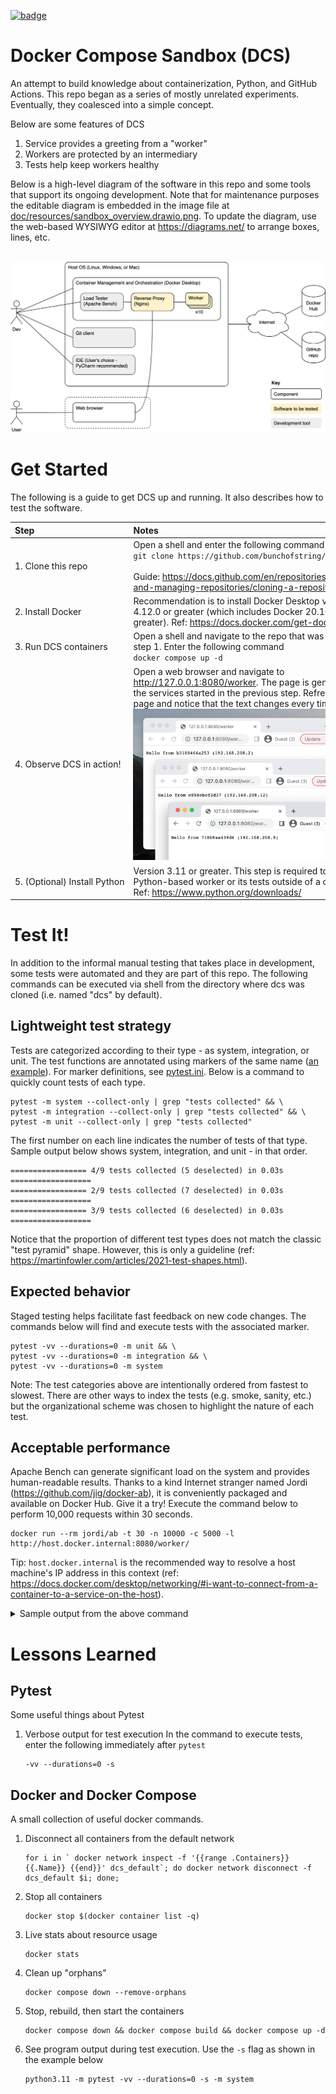 [![badge](https://github.com/bunchofstring/dcs/actions/workflows/python-app.yml/badge.svg)](https://github.com/bunchofstring/dcs/actions/workflows/python-app.yml)
# Docker Compose Sandbox (DCS)
An attempt to build knowledge about containerization, Python, and GitHub Actions. This repo began as a series of mostly unrelated experiments. Eventually, they coalesced into a simple concept.

Below are some features of DCS
1. Service provides a greeting from a "worker"
1. Workers are protected by an intermediary
1. Tests help keep workers healthy

Below is a high-level diagram of the software in this repo and some tools that support its ongoing development. Note that for maintenance purposes the editable diagram is embedded in the image file at [doc/resources/sandbox_overview.drawio.png](doc/resources/sandbox_overview.drawio.png). To update the diagram, use the web-based WYSIWYG editor at https://diagrams.net/ to arrange boxes, lines, etc.

<br>
<img src="doc/resources/sandbox_overview.drawio.png" width=900>

# Get Started
The following is a guide to get DCS up and running. It also describes how to test the software.

| Step                                          | Notes                                                                                                                                                                                                                                                   |
|:----------------------------------------------|:--------------------------------------------------------------------------------------------------------------------------------------------------------------------------------------------------------------------------------------------------------|
| 1.&nbsp;Clone&nbsp;this&nbsp;repo             | Open a shell and enter the following command<br>`git clone https://github.com/bunchofstring/dcs.git`<br><br>Guide:&nbsp;https://docs.github.com/en/repositories/creating-and-managing-repositories/cloning-a-repository                                 |
| 2.&nbsp;Install&nbsp;Docker                   | Recommendation is to install Docker Desktop version 4.12.0 or greater (which includes Docker 20.10.17 or greater). Ref: https://docs.docker.com/get-docker/                                                                                             |
| 3.&nbsp;Run&nbsp;DCS&nbsp;containers          | Open a shell and navigate to the repo that was cloned in step 1. Enter the following command<br>`docker compose up -d`                                                                                                                                  |
| 4.&nbsp;Observe&nbsp;DCS&nbsp;in&nbsp;action! | Open a web browser and navigate to http://127.0.0.1:8080/worker. The page is generated by the services started in the previous step. Refresh the page and notice that the text changes every time.<br>![](doc/resources/hello_from_three_places.png)    |
| 5.&nbsp;(Optional)&nbsp;Install&nbsp;Python   | Version 3.11 or greater. This step is required to run the Python-based worker or its tests outside of a container. Ref: https://www.python.org/downloads/                                                                                               |

# Test It!
In addition to the informal manual testing that takes place in development, some tests were automated and they are part of this repo. The following commands can be executed via shell from the directory where dcs was cloned (i.e. named "dcs" by default).

## Lightweight test strategy
Tests are categorized according to their type - as system, integration, or unit. The test functions are annotated using markers of the same name ([an example](https://github.com/bunchofstring/dcs/blob/c6a24bd06a41855a336edbd6e96b99c2296bf35c/worker/source/test_sandbox.py#L30)). For marker definitions, see [pytest.ini](pytest.ini). Below is a command to quickly count tests of each type.
```shell
pytest -m system --collect-only | grep "tests collected" && \
pytest -m integration --collect-only | grep "tests collected" && \
pytest -m unit --collect-only | grep "tests collected"
```
The first number on each line indicates the number of tests of that type. Sample output below shows system, integration, and unit - in that order.
```shell
================= 4/9 tests collected (5 deselected) in 0.03s ==================
================= 2/9 tests collected (7 deselected) in 0.03s ==================
================= 3/9 tests collected (6 deselected) in 0.03s ==================
```

Notice that the proportion of different test types does not match the classic "test pyramid" shape. However, this is only a guideline (ref: https://martinfowler.com/articles/2021-test-shapes.html).

## Expected behavior
Staged testing helps facilitate fast feedback on new code changes. The commands below will find and execute tests with the associated marker.
```shell
pytest -vv --durations=0 -m unit && \
pytest -vv --durations=0 -m integration && \
pytest -vv --durations=0 -m system
```
Note: The test categories above are intentionally ordered from fastest to slowest. There are other ways to index the tests (e.g. smoke, sanity, etc.) but the organizational scheme was chosen to highlight the nature of each test.
## Acceptable performance
Apache Bench can generate significant load on the system and provides human-readable results. Thanks to a kind Internet stranger named Jordi (https://github.com/jig/docker-ab), it is conveniently packaged and available on Docker Hub. Give it a try! Execute the command below to perform 10,000 requests within 30 seconds.
```shell
docker run --rm jordi/ab -t 30 -n 10000 -c 5000 -l http://host.docker.internal:8080/worker/
```
Tip: `host.docker.internal` is the recommended way to resolve a host machine's IP address in this context (ref: https://docs.docker.com/desktop/networking/#i-want-to-connect-from-a-container-to-a-service-on-the-host).
<details>
  <summary>Sample output from the above command</summary>
<br>
The following is from a MacBook Pro, 2015 model
<ul>
<li>2.2 GHz Quad-Core Intel Core i7</li>
<li>16 GB 1600 MHz DDR3</li>
<li>macOS Monterey</li>
</ul>

```shell
Benchmarking host.docker.internal (be patient)
Completed 1000 requests
Completed 2000 requests
Completed 3000 requests
Completed 4000 requests
Completed 5000 requests
Completed 6000 requests
Completed 7000 requests
Completed 8000 requests
Completed 9000 requests
Completed 10000 requests
Finished 10000 requests


Server Software:        nginx/1.23.1
Server Hostname:        host.docker.internal
Server Port:            8080

Document Path:          /worker/
Document Length:        Variable

Concurrency Level:      5000
Time taken for tests:   23.331 seconds
Complete requests:      10000
Failed requests:        0
Total transferred:      1361999 bytes
HTML transferred:       391999 bytes
Requests per second:    428.61 [#/sec] (mean)
Time per request:       11665.651 [ms] (mean)
Time per request:       2.333 [ms] (mean, across all concurrent requests)
Transfer rate:          57.01 [Kbytes/sec] received

Connection Times (ms)
              min  mean[+/-sd] median   max
Connect:        1  918 1331.2    454    7704
Processing:   117 1407 2200.5    568   23022
Waiting:        5 1383 2201.4    542   23021
Total:        286 2324 2589.7   1161   23272

Percentage of the requests served within a certain time (ms)
  50%   1161
  66%   1983
  75%   2402
  80%   2966
  90%   5277
  95%   8056
  98%  10505
  99%  13349
 100%  23272 (longest request)
```
</details>

# Lessons Learned

## Pytest
Some useful things about Pytest
1. Verbose output for test execution
   In the command to execute tests, enter the following immediately after `pytest`
   ```shell
   -vv --durations=0 -s
   ```

## Docker and Docker Compose
A small collection of useful docker commands.
1. Disconnect all containers from the default network
   ```shell
   for i in ` docker network inspect -f '{{range .Containers}}{{.Name}} {{end}}' dcs_default`; do docker network disconnect -f dcs_default $i; done;
   ```
1. Stop all containers
   ```shell
   docker stop $(docker container list -q)
   ```
1. Live stats about resource usage
   ```shell
   docker stats
   ```
1. Clean up "orphans"
   ```shell
   docker compose down --remove-orphans
   ```
1. Stop, rebuild, then start the containers
   ```shell
   docker compose down && docker compose build && docker compose up -d
   ```
1. See program output during test execution. Use the `-s` flag as shown in the example below
   ```
   python3.11 -m pytest -vv --durations=0 -s -m system
   ```
